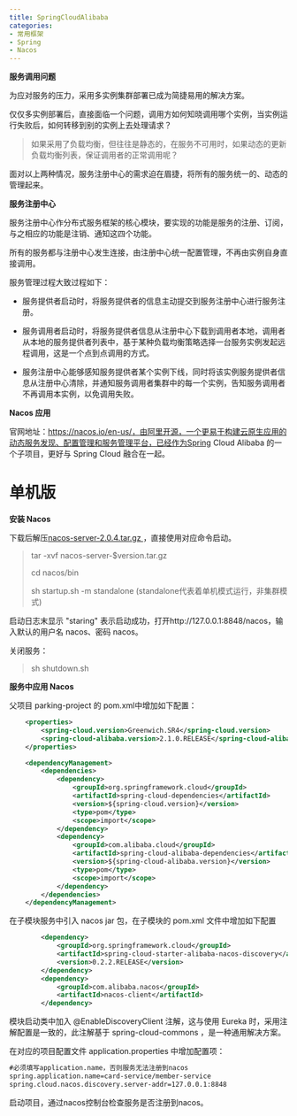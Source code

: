 ```yaml
---
title: SpringCloudAlibaba
categories:
- 常用框架
- Spring
- Nacos
---
```


**服务调用问题**

为应对服务的压力，采用多实例集群部署已成为简捷易用的解决方案。

仅仅多实例部署后，直接面临一个问题，调用方如何知晓调用哪个实例，当实例运行失败后，如何转移到别的实例上去处理请求？

> 如果采用了负载均衡，但往往是静态的，在服务不可用时，如果动态的更新负载均衡列表，保证调用者的正常调用呢？

面对以上两种情况，服务注册中心的需求迫在眉捷，将所有的服务统一的、动态的管理起来。

**服务注册中心**

服务注册中心作分布式服务框架的核心模块，要实现的功能是服务的注册、订阅，与之相应的功能是注销、通知这四个功能。

所有的服务都与注册中心发生连接，由注册中心统一配置管理，不再由实例自身直接调用。

服务管理过程大致过程如下：

* 服务提供者启动时，将服务提供者的信息主动提交到服务注册中心进行服务注册。

* 服务调用者启动时，将服务提供者信息从注册中心下载到调用者本地，调用者从本地的服务提供者列表中，基于某种负载均衡策略选择一台服务实例发起远程调用，这是一个点到点调用的方式。

* 服务注册中心能够感知服务提供者某个实例下线，同时将该实例服务提供者信息从注册中心清除，并通知服务调用者集群中的每一个实例，告知服务调用者不再调用本实例，以免调用失败。

**Nacos 应用**

官网地址：https://nacos.io/en-us/，由阿里开源，一个更易于构建云原生应用的动态服务发现、配置管理和服务管理平台，已经作为Spring Cloud Alibaba 的一个子项目，更好与 Spring Cloud 融合在一起。

# 单机版

**安装 Nacos**

下载后解压[nacos-server-2.0.4.tar.gz ](https://github.com/alibaba/nacos/releases/download/2.0.4/nacos-server-2.0.4.tar.gz)，直接使用对应命令启动。

> tar -xvf nacos-server-$version.tar.gz 
>
> cd nacos/bin 
>
> sh startup.sh -m standalone (standalone代表着单机模式运行，非集群模式)

启动日志末显示 "staring" 表示启动成功，打开http://127.0.0.1:8848/nacos，输入默认的用户名 nacos、密码 nacos。

关闭服务：

> sh shutdown.sh

**服务中应用 Nacos**

父项目 parking-project 的 pom.xml中增加如下配置：

```xml
    <properties>
        <spring-cloud.version>Greenwich.SR4</spring-cloud.version>
        <spring-cloud-alibaba.version>2.1.0.RELEASE</spring-cloud-alibaba.version>
    </properties>

    <dependencyManagement>
        <dependencies>
            <dependency>
                <groupId>org.springframework.cloud</groupId>
                <artifactId>spring-cloud-dependencies</artifactId>
                <version>${spring-cloud.version}</version>
                <type>pom</type>
                <scope>import</scope>
            </dependency>
            <dependency>
                <groupId>com.alibaba.cloud</groupId>
                <artifactId>spring-cloud-alibaba-dependencies</artifactId>
                <version>${spring-cloud-alibaba.version}</version>
                <type>pom</type>
                <scope>import</scope>
            </dependency>
        </dependencies>
    </dependencyManagement>
```

在子模块服务中引入 nacos jar 包，在子模块的 pom.xml 文件中增加如下配置

```xml
        <dependency>
            <groupId>org.springframework.cloud</groupId>
            <artifactId>spring-cloud-starter-alibaba-nacos-discovery</artifactId>
            <version>0.2.2.RELEASE</version>
        </dependency>
        <dependency>
            <groupId>com.alibaba.nacos</groupId>
            <artifactId>nacos-client</artifactId>
        </dependency>
```

模块启动类中加入 @EnableDiscoveryClient 注解，这与使用 Eureka 时，采用注解配置是一致的，此注解基于 spring-cloud-commons ，是一种通用解决方案。

在对应的项目配置文件 application.properties 中增加配置项：

```xml
#必须填写application.name，否则服务无法注册到nacos
spring.application.name=card-service/member-service
spring.cloud.nacos.discovery.server-addr=127.0.0.1:8848
```

启动项目，通过nacos控制台检查服务是否注册到nacos。